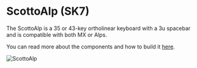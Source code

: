 # ScottoAlp (SK7)

The ScottoAlp is a 35 or 43-key ortholinear keyboard with a 3u spacebar and is compatible with both MX or Alps.

You can read more about the components and how to build it [here](https://scottokeebs.com/blogs/keyboards/scottoalp-handwired-keyboard).

![ScottoAlp](https://user-images.githubusercontent.com/8194147/193963094-ce0f174d-f67c-4a15-81d4-05b264ef2b11.jpg)
